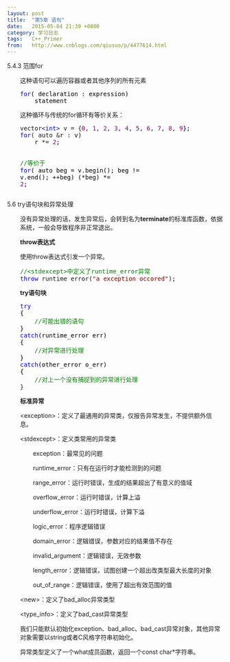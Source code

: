 ```yaml
---
layout: post
title:  "第5章 语句"
date:   2015-05-04 21:39 +0800
category: 学习日志
tags:   C++_Primer
from:   http://www.cnblogs.com/qiusuo/p/4477614.html
---
```

<p>5.4.3 范围for</p>
<p style="margin-left: 30px;">这种语句可以遍历容器或者其他序列的所有元素</p>
<div class="cnblogs_code" style="margin-left: 30px;">
<pre><span style="color: #0000ff;">for</span><span style="color: #000000;">( declaration : expression)
    statement</span></pre>
</div>
<p style="margin-left: 30px;">这种循环与传统的for循环有等价关系：</p>
<div class="cnblogs_code" style="margin-left: 30px;">
<pre>vector&lt;<span style="color: #0000ff;">int</span>&gt; v = {<span style="color: #800080;">0</span>, <span style="color: #800080;">1</span>, <span style="color: #800080;">2</span>, <span style="color: #800080;">3</span>, <span style="color: #800080;">4</span>, <span style="color: #800080;">5</span>, <span style="color: #800080;">6</span>, <span style="color: #800080;">7</span>, <span style="color: #800080;">8</span>, <span style="color: #800080;">9</span><span style="color: #000000;">};
</span><span style="color: #0000ff;">for</span>( auto &amp;<span style="color: #000000;">r : v)
    r </span>*= <span style="color: #800080;">2</span><span style="color: #000000;">;

</span><span style="color: #008000;">//</span><span style="color: #008000;">等价于</span>
<span style="color: #0000ff;">for</span>( auto beg = v.begin(); beg != v.end(); ++<span style="color: #000000;">beg)
    (</span>*beg) *= <span style="color: #800080;">2</span>;</pre>
</div>
<p>5.6 try语句块和异常处理</p>
<p style="margin-left: 30px;">没有异常处理的话，发生异常后，会转到名为<strong>terminate</strong>的标准库函数，依据系统，一般会导致程序非正常退出。</p>
<p style="margin-left: 30px;"><strong>throw表达式</strong></p>
<p style="margin-left: 30px;">使用throw表达式引发一个异常。</p>
<div class="cnblogs_code" style="margin-left: 30px;">
<pre><span style="color: #008000;">//</span><span style="color: #008000;">&lt;stdexcept&gt;中定义了runtime_error异常</span>
<span style="color: #0000ff;">throw</span> runtime_error(<span style="color: #800000;">"</span><span style="color: #800000;">a exception occored</span><span style="color: #800000;">"</span>);</pre>
</div>
<p style="margin-left: 30px;"><strong>try语句块</strong></p>
<div class="cnblogs_code" style="margin-left: 30px;">
<pre><span style="color: #0000ff;">try</span><span style="color: #000000;">
{
    </span><span style="color: #008000;">//</span><span style="color: #008000;">可能出错的语句</span>
<span style="color: #000000;">}
</span><span style="color: #0000ff;">catch</span><span style="color: #000000;">(runtime_error err)
{
    </span><span style="color: #008000;">//</span><span style="color: #008000;">对异常进行处理</span>
<span style="color: #000000;">}
</span><span style="color: #0000ff;">catch</span><span style="color: #000000;">(other_error o_err)
{
    </span><span style="color: #008000;">//</span><span style="color: #008000;">对上一个没有捕捉到的异常进行处理</span>
}</pre>
</div>
<p style="margin-left: 30px;"><strong>标准异常</strong></p>
<p style="margin-left: 30px;">&lt;exception&gt;：定义了最通用的异常类，仅报告异常发生，不提供额外信息。</p>
<p style="margin-left: 30px;">&lt;stdexcept&gt;：定义类常用的异常类</p>
<p style="margin-left: 60px;">exception：最常见的问题</p>
<p style="margin-left: 60px;">runtime_error：只有在运行时才能检测到的问题</p>
<p style="margin-left: 60px;">range_error：运行时错误，生成的结果超出了有意义的值域</p>
<p style="margin-left: 60px;">overflow_error：运行时错误，计算上溢</p>
<p style="margin-left: 60px;">underflow_error：运行时错误，计算下溢</p>
<p style="margin-left: 60px;">logic_error：程序逻辑错误</p>
<p style="margin-left: 60px;">domain_error：逻辑错误，参数对应的结果值不存在</p>
<p style="margin-left: 60px;">invalid_argument：逻辑错误，无效参数</p>
<p style="margin-left: 60px;">length_error：逻辑错误，试图创建一个超出改类型最大长度的对象</p>
<p style="margin-left: 60px;">out_of_range：逻辑错误，使用了超出有效范围的值</p>
<p style="margin-left: 30px;">&lt;new&gt;：定义了bad_alloc异常类型</p>
<p style="margin-left: 30px;">&lt;type_info&gt;：定义了bad_cast异常类型</p>
<p style="margin-left: 30px;">我们只能默认初始化exception、bad_alloc、bad_cast异常对象，其他异常对象需要以string或者C风格字符串初始化。</p>
<p style="margin-left: 30px;">异常类型定义了一个what成员函数，返回一个const char*字符串。</p>
